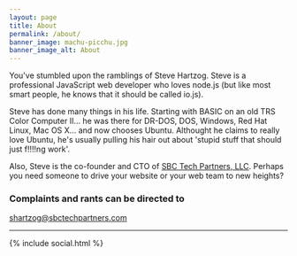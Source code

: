 ```yaml
---
layout: page
title: About
permalink: /about/
banner_image: machu-picchu.jpg
banner_image_alt: About
---
```


You've stumbled upon the ramblings of Steve Hartzog. Steve is a professional JavaScript web developer who loves node.js (but like most smart people, he knows that it should be called io.js).

Steve has done many things in his life. Starting with BASIC on an old TRS Color Computer II... he was there for DR-DOS, DOS, Windows, Red Hat Linux, Mac OS X... and now chooses Ubuntu. Althought he claims to really love Ubuntu, he's usually pulling his hair out about 'stupid stuff that should just f!!!!ng work'.

Also, Steve is the co-founder and CTO of [SBC Tech Partners, LLC](http://www.sbctechpartners.com/). Perhaps you need someone to drive your website or your web team to new heights?

### Complaints and rants can be directed to

[shartzog@sbctechpartners.com]()

---

{% include social.html %}

[jekyll]: http://jekyllrb.com
